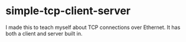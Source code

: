 # simple-tcp-client-server
I made this to teach myself about TCP connections over Ethernet. It has both a client and server built in.
